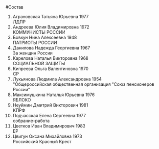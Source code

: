 #Состав
1. Аграновская Татьяна Юрьевна 1977   
    ЛДПР
2. Андреева Юлия Владимировна 1972   
    КОММУНИСТЫ РОССИИ
3. Бовкун Нина Алексеевна 1948   
    ПАТРИОТЫ РОССИИ
4. Данилова Надежда Георгиевна 1967   
    За женщин России
5. Карелова Наталья Викторовна 1968   
    СОЦИАЛЬНОЙ ЗАЩИТЫ
6. Кипреева Ольга Валентиновна 1970   
    СР
7. Лукьянова Людмила Александровна 1954   
    "Общероссийская общественная организация "Союз пенсионеров России"
8. Максимушкина Наталья Юрьевна 1976   
    ЯБЛОКО
9. Неуймин Дмитрий Викторович 1981   
    КПРФ
10. Подчасская Елена Сергеевна 1977   
    собрание-работа
11. Цветков Иван Владимирович 1983   
    ЕР
12. Цвигун Оксана Михайловна 1973   
    Российский Красный Крест
